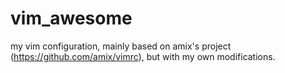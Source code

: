 vim_awesome
===========

my vim configuration, mainly based on amix's project (https://github.com/amix/vimrc), but with my own modifications.
